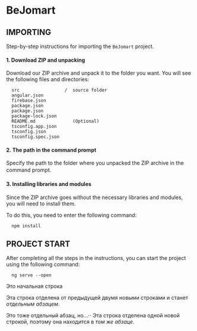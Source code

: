 BeJomart
========

IMPORTING
---------
Step-by-step instructions for importing the `BeJomart` project.


#### 1. Download ZIP and unpacking
Download our ZIP archive and unpack it to the folder you want. You will see the following files and directories:

      src                 /  source folder
      angular.json
      firebase.json
      package.json
      package.json
      package-lock.json
      README.md              (Optional)
      tsconfig.app.json
      tsconfig.json
      tsconfig.spec.json
      

#### 2. The path in the command prompt
Specify the path to the folder where you unpacked the ZIP archive in the command prompt.
 ㅤ
#### 3. Installing libraries and modules
Since the ZIP archive goes without the necessary libraries and modules, you will need to install them.

To do this, you need to enter the following command:

      npm install
      
PROJECT START
-------------
After completing all the steps in the instructions, you can start the project using the following command:

      ng serve --open

Это начальная строка

Эта строка отделена от предыдущей двумя новыми строками и станет *отдельным абзацем*.

Это тоже отдельный абзац, но...⋅⋅
Эта строка отделена одной новой строкой, поэтому она находится в *том же абзаце*.
